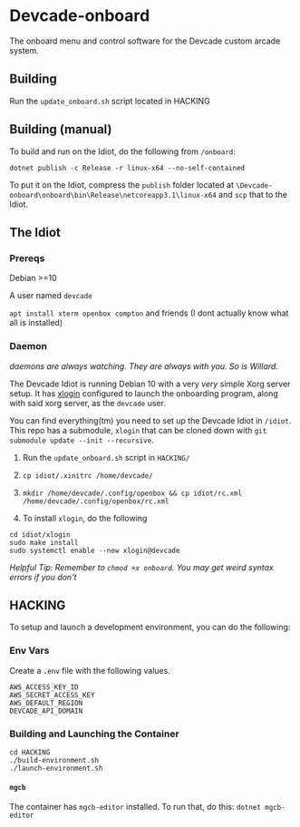 # Devcade-onboard
The onboard menu and control software for the Devcade custom arcade system.

## Building

Run the `update_onboard.sh` script located in HACKING

## Building (manual)

To build and run on the Idiot, do the following from `/onboard`:
```
dotnet publish -c Release -r linux-x64 --no-self-contained
```

To put it on the Idiot, compress the `publish` folder located at `\Devcade-onboard\onboard\bin\Release\netcoreapp3.1\linux-x64` and `scp` that to the Idiot.

## The Idiot

### Prereqs

Debian >=10

A user named `devcade`

`apt install xterm openbox compton` and friends (I dont actually know what all is installed)

### Daemon

_daemons are always watching. They are always with you. So is Willard._

The Devcade Idiot is running Debian 10 with a very _very_ simple Xorg server setup. It has [xlogin](https://github.com/joukewitteveen/xlogin) configured to launch the onboarding program, along with said xorg server, as the `devcade` user.

You can find everything(tm) you need to set up the Devcade Idiot in `/idiot`. This repo has a submodule, `xlogin` that can be cloned down with `git submodule update --init --recursive`.

1. Run the `update_onboard.sh` script in `HACKING/`

2. `cp idiot/.xinitrc /home/devcade/`

2. `mkdir /home/devcade/.config/openbox && cp idiot/rc.xml /home/devcade/.config/openbox/rc.xml`

3. To install `xlogin`, do the following

```
cd idiot/xlogin
sudo make install
sudo systemctl enable --now xlogin@devcade
```

_Helpful Tip: Remember to `chmod +x onboard`. You may get weird syntax errors if you don't_

## HACKING

To setup and launch a development environment, you can do the following:

### Env Vars
Create a `.env` file with the following values.

```
AWS_ACCESS_KEY_ID
AWS_SECRET_ACCESS_KEY
AWS_DEFAULT_REGION
DEVCADE_API_DOMAIN
```

### Building and Launching the Container

```
cd HACKING
./build-environment.sh
./launch-environment.sh
```

#### `mgcb`

The container has `mgcb-editor` installed. To run that, do this:
`dotnet mgcb-editor`
